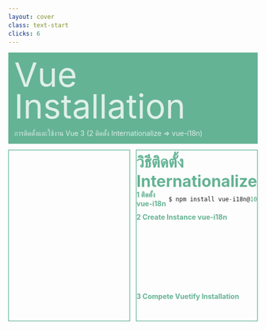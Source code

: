 ```yaml
---
layout: cover
class: text-start
clicks: 6
---
```


<PageNumber :page="$page" />

<div v-click="[0, 7]" class="custom-background-title">
  <p class="custom-title"> Vue Installation </p>
  <p class="custom-sub-title"> การติดตั้งและใช้งาน Vue 3 (2 ติดตั้ง Internationalize => vue-i18n) </p>
</div>
<div class="custom-container">
  <div
    v-click="[1, 7]"
    v-motion
    :initial="{ x: -400 }"
    :enter="{ x: 0 }"
    :leave="{ x: 400 }"
    class="custom-height-box custom-border-box pa-3"
  >
    <v-switch class="custom-switch">
      <template #1>
        <div class="mt-6">
          <img
            v-click="[1, 2]"
            v-motion
            :initial="{ x: -400 }"
            :enter="{ x: 0 }"
            :leave="{ x: 400 }"
            class="custom-size-vuetify-img ml-5"
            src="/public/assets/I18N.png"
          >
          <p v-click="[1, 2]" class="custom-create-vuetify"> Install Internationalize </p>
        </div>
      </template>
      <template #2>
        <div class="mt-29">
          <img
            v-click="[2, 3]"
            v-motion
            :initial="{ x: -400 }"
            :enter="{ x: 0 }"
            :leave="{ x: 400 }"
            src="/public/assets/NPMIi18n.jpg"
          >
        </div>
      </template>
      <template #3>
        <img
          v-click="[3, 4]"
          v-motion
          :initial="{ x: -400 }"
          :enter="{ x: 0 }"
          :leave="{ x: 400 }"
          class="custom-size-locale-img ml-36"
          src="/public/assets/CreateFolderLocales.jpg"
        >
      </template>
      <template #4>
<div class="custom-code-block mt-10">

```ts {*}{lines:false,startLine:1}
// ใส่ Code นี้ในไฟล์ en.json ของโฟลเดอร์ languages
{
  "HELLO_WORLD": "Hello World"
}
```

</div>

<div class="custom-code-block mt-10">

```ts {*}{lines:false,startLine:1}
// ใส่ Code นี้ในไฟล์ th.json ของโฟลเดอร์ languages
{
  "HELLO_WORLD": "สวัสดีชาวโลก"
}
```

</div>
      </template>
      <template #5>
<div class="custom-code-block mt-5">

```ts {*}{lines:false,startLine:1}
// ใส่ Code นี้ในไฟล์ index.ts ของโฟลเดอร์ locales
import { createI18n } from 'vue-i18n'
import en from './languages/en.json'
import th from './languages/th.json'

const messages = { en, th }

const i18n = createI18n({
  locale: 'th',
  fallbackLocale: 'en',
  messages
})

export default i18n
```

</div>
      </template>
      <template #6>
        <div class="mt-6">
          <img
            v-click="[6, 7]"
            v-motion
            :initial="{ x: -400 }"
            :enter="{ x: 0 }"
            :leave="{ x: 400 }"
            class="custom-size-vuetify-img ml-5"
            src="/public/assets/I18N.png"
          >
          <p class="custom-create-vuetify"> Complete </p>
        </div>
      </template>
    </v-switch>
  </div>
  <div
    v-click="[1, 7]"
    v-motion
    :initial="{ x: -400 }"
    :enter="{ x: 0 }"
    :leave="{ x: 400 }"
    class="custom-height-box custom-border-box pa-3 h-ful"
  >
    <p v-click="[1, 7]" class="custom-title-list"> วิธีติดตั้ง Internationalize </p>
    <div v-click="[2, 7]" class="mt-3">
      <div v-click="[2, 7]" class="custom-display-box-title">
        <div class="custom-display-subtitle-content-list">
          <p class="custom-subtitle-list-title"> 1 ติดตั้ง vue-i18n </p>
          <div class="custom-subtitle-list-content">
<div class="custom-code-block">

```ts {*}{lines:false,startLine:1}
$ npm install vue-i18n@10
```

</div>
          </div>
        </div>
      </div>
      <div v-click="[3, 7]" class="custom-display-box-title mb-4">
        <div>
          <p class="custom-subtitle-list-title"> 2 Create Instance vue-i18n </p>
          <div class="ml-4">
            <div v-click="[3, 7]">
              <p class="custom-subtitle-list-content"> 2.1 สร้างโฟลเดอร์ locales ใน src </p>
              <p class="custom-subtitle-list-content"> 2.2 สร้างโฟลเดอร์ languages ใน locales </p>
              <p class="custom-subtitle-list-content"> 2.3 สร้างไฟล์ en.json ใน languages </p>
              <p class="custom-subtitle-list-content"> 2.4 สร้างไฟล์ th.json ใน languages </p>
              <p class="custom-subtitle-list-content"> 2.5 สร้างไฟล์ index.ts ใน locales </p>
            </div>
            <div v-click="[4, 7]">
              <p class="custom-subtitle-list-content"> 2.6 โยน Code 2 ชุดนี้ลงในทั้ง 2 ไฟล์ของ languages </p>
            </div>
            <div v-click="[5, 7]">
              <p class="custom-subtitle-list-content"> 2.7 โยน Code ชุดนี้ลงใน index.ts ของ locales </p>
            </div>
          </div>
        </div>
      </div>
      <div v-click="[6, 7]" class="custom-display-box-title">
        <p class="custom-subtitle-list-title"> 3 Compete Vuetify Installation </p>
      </div>
    </div>
  </div>
</div>

<style>
.slidev-layout {
  padding: 28px;
  background: #35485d;
  z-index: 2;
  ::-webkit-scrollbar {
    width: 4px !important;
  }
  ::-webkit-scrollbar-thumb {
    border-radius: 8px !important;
    background: grey !important;
  }
  ::-webkit-scrollbar-track {
    background: transparent !important;
  }
}
.custom-container {
  display: grid;
  grid-template-columns: 3fr 3fr;
  gap: 12px;
  padding-top: 12px;
}
.custom-background-title {
  background-color: #3fa17b;
  padding: 12px;
  opacity: 0.8;
}
.custom-title {
  font-size: 68px;
  line-height: 4rem;
  margin: 0;
}
.custom-sub-title {
  margin-bottom: 0;
}
.custom-create-vue {
  font-size: 32px;
  font-weight: bold;
  position: absolute;
  bottom: 32px;
  right: 0;
  margin-right:32px;
  color: #3fa17b !important;
}
.custom-create-vuetify {
  font-size: 32px;
  font-weight: bold;
  position: absolute;
  bottom: 32px;
  right: 0;
  margin-right: 40px;
  color: #3fa17b !important;
}
.custom-display-subtitle-content-list {
  display: flex;
  margin-top: 8px;
  margin-bottom: 12px;
}
.custom-display-subtitle-content-list {
  display: flex;
  flex-direction: row;
  align-items: center;
  justify-content: space-between;
  width: 100%;
  margin: 0;
  margin-bottom: 16px;
  height: 24px;
}
.custom-subtitle-list-title {
  width: 270px !important;
  color: #3fa17b !important;
  margin: 0px;
  font-weight: bold;
}
.custom-subtitle-list-content {
  margin: 0px;
}
.custom-size-vue-img {
  width: 228px;
}
.custom-size-vuetify-img {
  width: 250px;
}
.custom-size-locale-img {
  width: 145px;
}
.custom-size-axios-img {
  width: 250px;
}
.custom-display-box-title {
  display: flex;
  justify-content: start;
}
.slidev-code-wrapper {
  width: 100% !important;
}
.custom-code-block {
  display: flex;
  flex-direction: column;
  align-items: start;
  justify-content: start;
  text-align: start;
}
.slidev-code-wrapper .line {
  padding-right: 20px;
}
.custom-title-list {
  font-size: 32px !important;
  font-weight: bold;
  color: #3fa17b !important;
  margin-top: 4px;
  margin-bottom: 4px;
}
.custom-subtitle-list {
  display: block;
  font-weight: bold;
  color: #3fa17b !important;
  margin: 0;
}
.custom-height-box {
  height: 344px;
  overflow-y: auto;
  overflow-x: hidden;
}
.custom-border-box {
  border: 1px;
  border-style: solid;
  border-color: #3fa17b;
}
p {
  color: white !important;
  opacity: 0.8 !important;
}
.custom-content {
  display: flex;
  margin: 0;
  margin-bottom: 12px;
  width: 230px;
}
</style>

<!-- รู้ได้ไงว่าต้องทำแบบนี้ => อ่าน document API (Application Programming Interface) ในบริบททั่วไปหมายถึง อินเตอร์เฟซหรือชุดของกฎและฟังก์ชันที่ช่วยให้ซอฟต์แวร์หรือระบบต่าง ๆ สื่อสารกันได้ -->